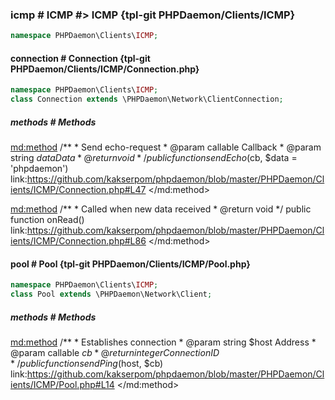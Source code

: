 ### icmp # ICMP #> ICMP {tpl-git PHPDaemon/Clients/ICMP}

```php
namespace PHPDaemon\Clients\ICMP;
```

<!-- include-namespace path="\PHPDaemon\Clients\ICMP" level="" access="" -->
#### connection # Connection {tpl-git PHPDaemon/Clients/ICMP/Connection.php}

```php
namespace PHPDaemon\Clients\ICMP;
class Connection extends \PHPDaemon\Network\ClientConnection;
```

##### methods # Methods

<md:method>
/**
	 * Send echo-request
	 * @param callable     Callback
	 * @param string $data Data
	 * @return void
	 */
public function sendEcho($cb, $data = 'phpdaemon')
link:https://github.com/kakserpom/phpdaemon/blob/master/PHPDaemon/Clients/ICMP/Connection.php#L47
</md:method>

<md:method>
/**
	 * Called when new data received
	 * @return void
	 */
public function onRead()
link:https://github.com/kakserpom/phpdaemon/blob/master/PHPDaemon/Clients/ICMP/Connection.php#L86
</md:method>

<div class="clearboth"></div>

#### pool # Pool {tpl-git PHPDaemon/Clients/ICMP/Pool.php}

```php
namespace PHPDaemon\Clients\ICMP;
class Pool extends \PHPDaemon\Network\Client;
```

##### methods # Methods

<md:method>
/**
	 * Establishes connection
	 * @param string $host Address
	 * @param callable $cb
	 * @return integer Connection ID
	 */
public function sendPing($host, $cb)
link:https://github.com/kakserpom/phpdaemon/blob/master/PHPDaemon/Clients/ICMP/Pool.php#L14
</md:method>

<div class="clearboth"></div>


<!--/ include-namespace -->